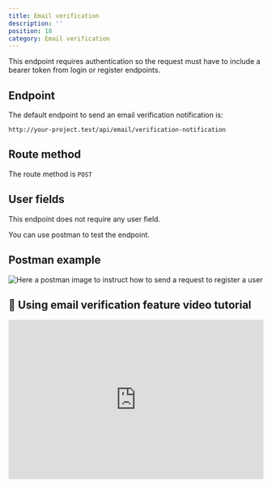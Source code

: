 ```yaml
---
title: Email verification
description: ''
position: 18
category: Email verification
---
```


<alert type="warning">

This endpoint requires authentication so the request must have to include a bearer token from login or register endpoints.

</alert>

## Endpoint

The default endpoint to send an email verification notification is:

```
http://your-project.test/api/email/verification-notification
```

## Route method

The route method is `POST`

## User fields

This endpoint does not require any user field.

You can use postman to test the endpoint.

## Postman example

![Here a postman image to instruct how to send a request to register a user](/images/postman-email-verification-notification-screenshot.png)

## 🍿 Using email verification feature video tutorial

<iframe style="width: 100%" height="315" src="https://www.youtube.com/embed/cQc4nFLNxsM" frameborder="0" allow="accelerometer; autoplay; clipboard-write; encrypted-media; gyroscope; picture-in-picture" allowfullscreen></iframe>